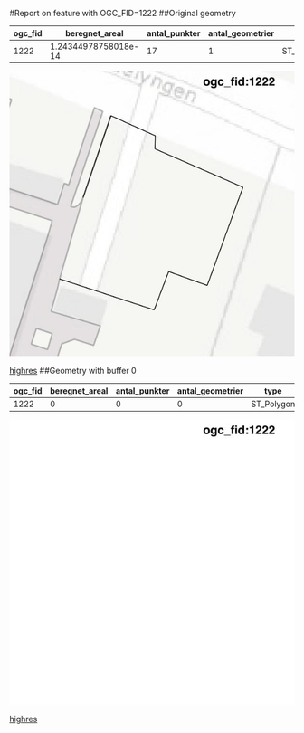 #Report on feature with OGC_FID=1222
##Original geometry



| ogc_fid |    beregnet_areal    | antal_punkter | antal_geometrier |    type    |
|---------|----------------------|---------------|------------------|------------|
|    1222 | 1.24344978758018e-14 |            17 |                1 | ST_Polygon|
![geom](../images/1222_invalid.jpg)


[highres](https://raw.githubusercontent.com/Septima/herlev/master/images/1222_invalid.jpg)
##Geometry with buffer 0



| ogc_fid | beregnet_areal | antal_punkter | antal_geometrier |    type    |
|---------|----------------|---------------|------------------|------------|
|    1222 |              0 |             0 |                0 | ST_Polygon|
![geom](../images/1222_buffer0.jpg)


[highres](https://raw.githubusercontent.com/Septima/herlev/master/images/1222_buffer0_highres.jpg)
